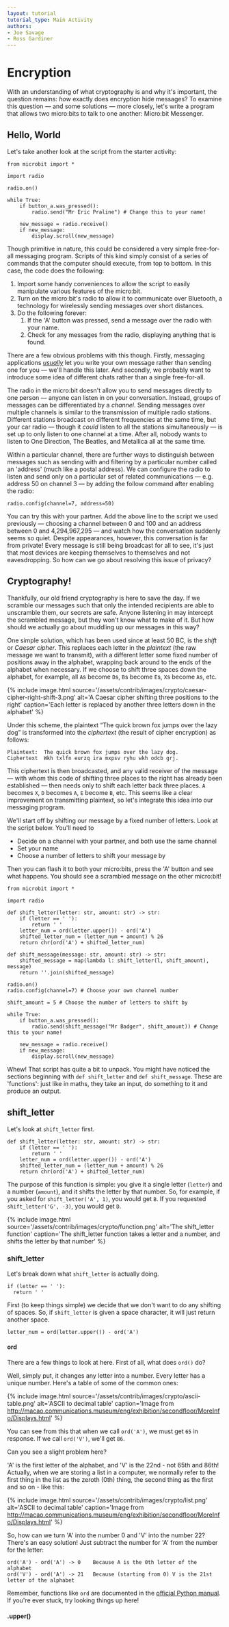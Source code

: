 ```yaml
---
layout: tutorial
tutorial_type: Main Activity
authors:
- Joe Savage
- Ross Gardiner
---
```


# Encryption

With an understanding of what cryptography is and why it's important, the question remains: *how* exactly does encryption hide messages? To examine this question — and some solutions — more closely, let's write a program that allows two micro:bits to talk to one another: Micro:bit Messenger.

## Hello, World

Let's take another look at the script from the starter activity:

```
from microbit import *

import radio

radio.on()

while True:
    if button_a.was_pressed():
        radio.send("Mr Eric Praline") # Change this to your name!

    new_message = radio.receive()
    if new_message:
        display.scroll(new_message)
```

Though primitive in nature, this could be considered a very simple free-for-all messaging program. Scripts of this kind simply consist of a series of commands that the computer should execute, from top to bottom. In this case, the code does the following:

1. Import some handy conveniences to allow the script to easily manipulate various features of the micro:bit.
2. Turn on the micro:bit's radio to allow it to communicate over Bluetooth, a technology for wirelessly sending messages over short distances.
3. Do the following forever:
	1. If the 'A' button was pressed, send a message over the radio with your name.
	2. Check for any messages from the radio, displaying anything that is found.

There are a few obvious problems with this though. Firstly, messaging applications [*usually*](https://en.wikipedia.org/wiki/Yo_(app)) let you write your own message rather than sending one for you — we'll handle this later. And secondly, we probably want to introduce some idea of different chats rather than a single free-for-all.

The radio in the micro:bit doesn't allow you to send messages directly to one person — anyone can listen in on your conversation. Instead, groups of messages can be differentiated by a *channel*. Sending messages over multiple channels is similar to the transmission of multiple radio stations. Different stations broadcast on different frequencies at the same time, but your car radio — though it *could* listen to all the stations simultaneously — is set up to only listen to one channel at a time. After all, nobody wants to listen to One Direction, The Beatles, and Metallica all at the same time.

Within a particular channel, there are further ways to distinguish between messages such as sending with and filtering by a particular number called an 'address' (much like a postal address). We can configure the radio to listen and send only on a particular set of related communications — e.g. address 50 on channel 3 — by adding the follow command after enabling the radio:

```
radio.config(channel=7, address=50)
```

You can try this with your partner. Add the above line to the script we used previously — choosing a channel between 0 and 100 and an address between 0 and 4,294,967,295 — and watch how the conversation suddenly seems so quiet. Despite appearances, however, this conversation is far from private! Every message is still being broadcast for all to see, it's just that most devices are keeping themselves to themselves and not eavesdropping. So how can we go about resolving this issue of privacy?

## Cryptography!

Thankfully, our old friend cryptography is here to save the day. If we scramble our messages such that only the intended recipients are able to unscramble them, our secrets are safe. Anyone listening in may intercept the scrambled message, but they won't know what to make of it. But how should we actually go about muddling up our messages in this way?

One simple solution, which has been used since at least 50 BC, is the *shift* or *Caesar cipher*. This replaces each letter in the *plaintext* (the raw message we want to transmit), with a different letter some fixed number of positions away in the alphabet, wrapping back around to the ends of the alphabet when necessary. If we choose to shift three spaces down the alphabet, for example, all `A`s become `D`s, `B`s become `E`s, `X`s become `A`s, etc.

{% include image.html source='/assets/contrib/images/crypto/caesar-cipher-right-shift-3.png' alt='A Caesar cipher shifting three positions to the right' caption='Each letter is replaced by another three letters down in the alphabet' %}

Under this scheme, the plaintext “The quick brown fox jumps over the lazy dog” is transformed into the *ciphertext* (the result of cipher encryption) as follows:

```
Plaintext:  The quick brown fox jumps over the lazy dog.
Ciphertext  Wkh txlfn eurzq ira mxpsv ryhu wkh odcb grj.
```

This ciphertext is then broadcasted, and any valid receiver of the message — with whom this code of shifting three places to the right has already been established — then needs only to shift each letter back three places. `A` becomes `X`, `D` becomes `A`, `E` become `B`, etc. This seems like a clear improvement on transmitting plaintext, so let's integrate this idea into our messaging program.

We'll start off by shifting our message by a fixed number of letters. Look at the script below. You'll need to

* Decide on a channel with your partner, and both use the same channel
* Set your name
* Choose a number of letters to shift your message by

Then you can flash it to both your micro:bits, press the 'A' button and see what happens. You should see a scrambled message on the other micro:bit!

```
from microbit import *

import radio

def shift_letter(letter: str, amount: str) -> str:
    if (letter == ' '):
        return ' '
    letter_num = ord(letter.upper()) - ord('A')
    shifted_letter_num = (letter_num + amount) % 26
    return chr(ord('A') + shifted_letter_num)

def shift_message(message: str, amount: str) -> str:
    shifted_message = map(lambda l: shift_letter(l, shift_amount), message)
    return ''.join(shifted_message)

radio.on()
radio.config(channel=7) # Choose your own channel number

shift_amount = 5 # Choose the number of letters to shift by

while True:
    if button_a.was_pressed():
        radio.send(shift_message("Mr Badger", shift_amount)) # Change this to your name!

    new_message = radio.receive()
    if new_message:
        display.scroll(new_message)
```

Whew! That script has quite a bit to unpack. You might have noticed the sections beginning with `def shift_letter` and `def shift_message`. These are 'functions': just like in maths, they take an input, do something to it and produce an output.

## shift_letter

Let's look at `shift_letter` first.

```
def shift_letter(letter: str, amount: str) -> str:
    if (letter == ' '):
        return ' '
    letter_num = ord(letter.upper()) - ord('A')
    shifted_letter_num = (letter_num + amount) % 26
    return chr(ord('A') + shifted_letter_num)
```

The purpose of this function is simple: you give it a single letter (`letter`) and a number (`amount`), and it shifts the letter by that number. So, for example, if you asked for `shift_letter('A', 1)`, you would get `B`. If you requested `shift_letter('G', -3)`, you would get `D`.

{% include image.html source='/assets/contrib/images/crypto/function.png' alt='The shift_letter function' caption='The shift_letter function takes a letter and a number, and shifts the letter by that number' %}

### shift_letter

Let's break down what `shift_letter` is actually doing.

```
if (letter == ' '):
  return ' '
```

First (to keep things simple) we decide that we don't want to do any shifting of spaces. So, if `shift_letter` is given a space character, it will just return another space.

```
letter_num = ord(letter.upper()) - ord('A')
```

#### ord

There are a few things to look at here. First of all, what does `ord()` do?

Well, simply put, it changes any letter into a number. Every letter has a unique number. Here's a table of some of the common ones:

{% include image.html source='/assets/contrib/images/crypto/ascii-table.png' alt='ASCII to decimal table' caption='Image from http://macao.communications.museum/eng/exhibition/secondfloor/MoreInfo/Displays.html' %}

You can see from this that when we call `ord('A')`, we must get `65` in response. If we call `ord('V')`, we'll get `86`.

Can you see a slight problem here?

'A' is the first letter of the alphabet, and 'V' is the 22nd - not 65th and 86th! Actually, when we are storing a list in a computer, we normally refer to the first thing in the list as the zeroth (0th) thing, the second thing as the first and so on - like this:

{% include image.html source='/assets/contrib/images/crypto/list.png' alt='ASCII to decimal table' caption='Image from http://macao.communications.museum/eng/exhibition/secondfloor/MoreInfo/Displays.html' %}

So, how can we turn 'A' into the number 0 and 'V' into the number 22? There's an easy solution! Just subtract the number for 'A' from the number for the letter:

```
ord('A') - ord('A') -> 0    Because A is the 0th letter of the alphabet
ord('V') - ord('A') -> 21   Because (starting from 0) V is the 21st letter of the alphabet
```

Remember, functions like `ord` are documented in the [official Python manual](https://docs.python.org/3/library/functions.html#ord). If you're ever stuck, try looking things up here!

#### .upper()


<!-- TODO: -->
<!-- - Alphabet selection -->
<!-- - The language is too closely related to English (e.g. punctuation, letter frequency, etc.), hence cryptanalysis is easy. Try it out by using X script to log messages from another group and then break their encryption! -->
<!-- - Lead into the issue that we needed initial secret communication in the first place, which isn't always possible over the Internet -->
<!-- - Replace ASCII table image -->
